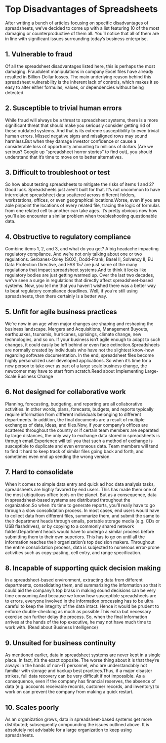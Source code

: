 <!-- https://www.denizon.com/spreadsheets/top-10-disadvantages-of-spreadsheets/ -->

# Top Disadvantages of Spreadsheets

After writing a bunch of articles focusing on specific disadvantages of spreadsheets, we’ve decided to come up with a list featuring 10 of the most damaging or counterproductive of them all. You’ll notice that all of them are in line with significant issues surrounding today’s business enterprise.

## 1. Vulnerable to fraud

Of all the spreadsheet disadvantages listed here, this is perhaps the most damaging. Fraudulent manipulations in company Excel files have already resulted in Billion-Dollar losses. The main underlying reason behind this spreadsheet vulnerability is the inherent lack of controls, which makes it so easy to alter either formulas, values, or dependencies without being detected.

## 2. Susceptible to trivial human errors

While fraud will always be a threat to spreadsheet systems, there is a more significant threat that should make you seriously consider getting rid of these outdated systems. And that is its extreme susceptibility to even trivial human errors. Missed negative signs and misaligned rows may sound harmless.But when they damage investor confidence or cause a considerable loss of opportunity amounting to millions of dollars (Are we serious? Google up “spreadsheet horror stories” to find out), you should understand that it’s time to move on to better alternatives.

## 3. Difficult to troubleshoot or test

So how about testing spreadsheets to mitigate the risks of items 1 and 2? Good luck. Spreadsheets just aren’t built for that. It’s not uncommon to have interrelated spreadsheet data scattered across different folders, workstations, offices, or even geographical locations.Worse, even if you are able pinpoint the locations of every related file, tracing the logic of formulas from one related cell to another can take ages. It’s pretty obvious now how you’ll also encounter a similar problem when troubleshooting questionable data.

## 4. Obstructive to regulatory compliance

Combine items 1, 2, and 3, and what do you get? A big headache impacting regulatory compliance. And we’re not only talking about one or two regulations. Serbanes-Oxley (SOX), Dodd-Frank, Basel II, Solvency II, EU Data Protection Directive, and FAS 157 are just some of the many regulations that impact spreadsheet systems.And to think it looks like regulatory bodies are just getting warmed up. Over the last two decades, we’ve seen a surge in regulations that directly affect spreadsheet-based systems. Now, you tell me that you haven’t wished there was a better way to beat regulatory compliance deadlines. Well, if you’re still using spreadsheets, then there certainly is a better way.

## 5. Unfit for agile business practices

We’re now in an age when major changes are shaping and reshaping the business landscape. Mergers and Acquisitions, Management Buyouts, earthquakes, tsunamis, hurricanes, uprisings, climate change, new technologies, and so on. If your business isn’t agile enough to adapt to such changes, it could easily be left behind or even face extinction.Spreadsheets are normally created by individuals who have not the slightest know-how regarding software documentation. In the end, spreadsheet files become highly personalized user developed applications. So when it’s time for a new person to take over as part of a large scale business change, the newcomer may have to start from scratch.Read about Implementing Large-Scale Business Change

## 6. Not designed for collaborative work

Planning, forecasting, budgeting, and reporting are all collaborative activities. In other words, plans, forecasts, budgets, and reports typically require information from different individuals belonging to different departments. In addition, the final documents are a result of multiple exchanges of data, ideas, and files.Now, if your company’s offices are scattered throughout the country or if certain team members are separated by large distances, the only way to exchange data stored in spreadsheets is through email.Experience will tell you that such a method of exchange is susceptible to duplicate and even erroneous data. Team members will tend to find it hard to keep track of similar files going back and forth, and sometimes even end up sending the wrong version.

## 7. Hard to consolidate

When it comes to simple data entry and quick ad hoc data analysis tasks, spreadsheets are highly favored by end users. This has made them one of the most ubiquitous office tools on the planet. But as a consequence, data in spreadsheet-based systems are distributed throughout the organization.So when it’s time to generate reports, you’ll really have to go through a slow consolidation process. In most cases, end users would have to collect data from different files, summarize them, and submit the same to their department heads through emails, portable storage media (e.g. CDs or USB flashdrives), or by copying to a commonly shared network folder.Department heads would have to undergo a similar process before submitting them to their own superiors. This has to go on until all the information reaches their organization’s top decision makers. Throughout the entire consolidation process, data is subjected to numerous error-prone activities such as copy-pasting, cell entry, and range specification.

## 8. Incapable of supporting quick decision making

In a spreadsheet-based environment, extracting data from different departments, consolidating them, and summarizing the information so that it could aid the company’s top brass in making sound decisions can be very time consuming.And because we know how susceptible spreadsheets are to errors, everyone involved in the information processing has to be ultra careful to keep the integrity of the data intact. Hence it would be prudent to enforce double-checking as much as possible.This extra but necessary exercise can further delay the process. So, when the final information arrives at the hands of the top executive, he may not have much time to work with. (Read about Business Intelligence)

## 9. Unsuited for business continuity

As mentioned earlier, data in spreadsheet systems are never kept in a single place. In fact, it’s the exact opposite. The worse thing about it is that they’re always in the hands of non-IT personnel, who are understandably not familiar with storage and backup best practices.Thus, if a major disaster strikes, full data recovery can be very difficult if not impossible. As a consequence, even if the company has financial reserves, the absence of data (e.g. accounts receivable records, customer records, and inventory) to work on can prevent the company from making a quick restart.

## 10. Scales poorly

As an organization grows, data in spreadsheet-based systems get more distributed; subsequently compounding the issues outlined above. It is absolutely not advisable for a large organization to keep using spreadsheets.